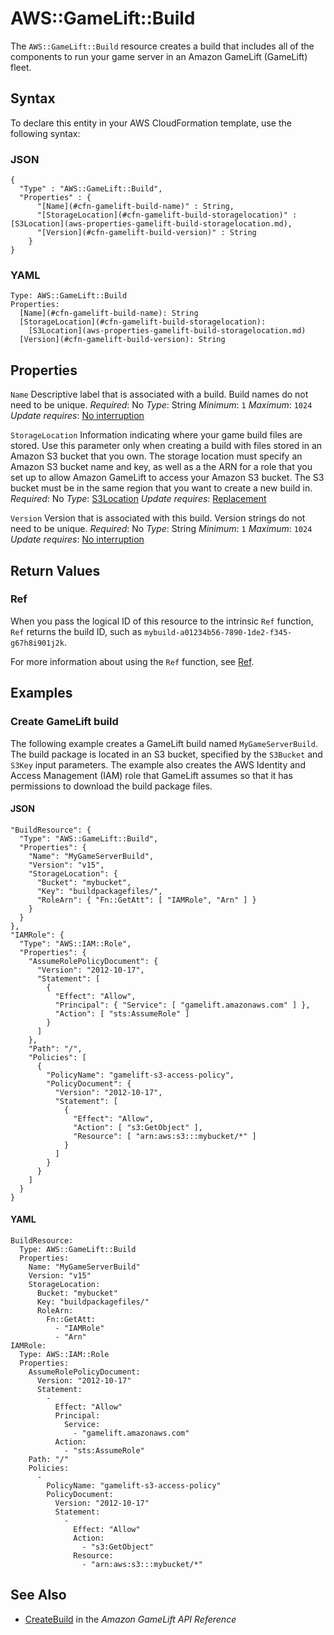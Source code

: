 # AWS::GameLift::Build<a name="aws-resource-gamelift-build"></a>

The `AWS::GameLift::Build` resource creates a build that includes all of the components to run your game server in an Amazon GameLift \(GameLift\) fleet\.

## Syntax<a name="aws-resource-gamelift-build-syntax"></a>

To declare this entity in your AWS CloudFormation template, use the following syntax:

### JSON<a name="aws-resource-gamelift-build-syntax.json"></a>

```
{
  "Type" : "AWS::GameLift::Build",
  "Properties" : {
      "[Name](#cfn-gamelift-build-name)" : String,
      "[StorageLocation](#cfn-gamelift-build-storagelocation)" : [S3Location](aws-properties-gamelift-build-storagelocation.md),
      "[Version](#cfn-gamelift-build-version)" : String
    }
}
```

### YAML<a name="aws-resource-gamelift-build-syntax.yaml"></a>

```
Type: AWS::GameLift::Build
Properties:
  [Name](#cfn-gamelift-build-name): String
  [StorageLocation](#cfn-gamelift-build-storagelocation):
    [S3Location](aws-properties-gamelift-build-storagelocation.md)
  [Version](#cfn-gamelift-build-version): String
```

## Properties<a name="aws-resource-gamelift-build-properties"></a>

`Name`  <a name="cfn-gamelift-build-name"></a>
Descriptive label that is associated with a build\. Build names do not need to be unique\.
*Required*: No
*Type*: String
*Minimum*: `1`
*Maximum*: `1024`
*Update requires*: [No interruption](https://docs.aws.amazon.com/AWSCloudFormation/latest/UserGuide/using-cfn-updating-stacks-update-behaviors.html#update-no-interrupt)

`StorageLocation`  <a name="cfn-gamelift-build-storagelocation"></a>
Information indicating where your game build files are stored\. Use this parameter only when creating a build with files stored in an Amazon S3 bucket that you own\. The storage location must specify an Amazon S3 bucket name and key, as well as a the ARN for a role that you set up to allow Amazon GameLift to access your Amazon S3 bucket\. The S3 bucket must be in the same region that you want to create a new build in\.
*Required*: No
*Type*: [S3Location](aws-properties-gamelift-build-storagelocation.md)
*Update requires*: [Replacement](https://docs.aws.amazon.com/AWSCloudFormation/latest/UserGuide/using-cfn-updating-stacks-update-behaviors.html#update-replacement)

`Version`  <a name="cfn-gamelift-build-version"></a>
Version that is associated with this build\. Version strings do not need to be unique\.
*Required*: No
*Type*: String
*Minimum*: `1`
*Maximum*: `1024`
*Update requires*: [No interruption](https://docs.aws.amazon.com/AWSCloudFormation/latest/UserGuide/using-cfn-updating-stacks-update-behaviors.html#update-no-interrupt)

## Return Values<a name="aws-resource-gamelift-build-return-values"></a>

### Ref<a name="aws-resource-gamelift-build-return-values-ref"></a>

 When you pass the logical ID of this resource to the intrinsic `Ref` function, `Ref` returns the build ID, such as `mybuild-a01234b56-7890-1de2-f345-g67h8i901j2k`\.

For more information about using the `Ref` function, see [Ref](https://docs.aws.amazon.com/AWSCloudFormation/latest/UserGuide/intrinsic-function-reference-ref.html)\.

## Examples<a name="aws-resource-gamelift-build--examples"></a>

### Create GameLift build<a name="aws-resource-gamelift-build--examples--Create_GameLift_build"></a>

The following example creates a GameLift build named `MyGameServerBuild`\. The build package is located in an S3 bucket, specified by the `S3Bucket` and `S3Key` input parameters\. The example also creates the AWS Identity and Access Management \(IAM\) role that GameLift assumes so that it has permissions to download the build package files\.

#### JSON<a name="aws-resource-gamelift-build--examples--Create_GameLift_build--json"></a>

```
"BuildResource": {
  "Type": "AWS::GameLift::Build",
  "Properties": {
    "Name": "MyGameServerBuild",
    "Version": "v15",
    "StorageLocation": {
      "Bucket": "mybucket",
      "Key": "buildpackagefiles/",
      "RoleArn": { "Fn::GetAtt": [ "IAMRole", "Arn" ] }
    }
  }
},
"IAMRole": {
  "Type": "AWS::IAM::Role",
  "Properties": {
    "AssumeRolePolicyDocument": {
      "Version": "2012-10-17",
      "Statement": [
        {
          "Effect": "Allow",
          "Principal": { "Service": [ "gamelift.amazonaws.com" ] },
          "Action": [ "sts:AssumeRole" ]
        }
      ]
    },
    "Path": "/",
    "Policies": [
      {
        "PolicyName": "gamelift-s3-access-policy",
        "PolicyDocument": {
          "Version": "2012-10-17",
          "Statement": [
            {
              "Effect": "Allow",
              "Action": [ "s3:GetObject" ],
              "Resource": [ "arn:aws:s3:::mybucket/*" ]
            }
          ]
        }
      }
    ]
  }
}
```

#### YAML<a name="aws-resource-gamelift-build--examples--Create_GameLift_build--yaml"></a>

```
BuildResource:
  Type: AWS::GameLift::Build
  Properties:
    Name: "MyGameServerBuild"
    Version: "v15"
    StorageLocation:
      Bucket: "mybucket"
      Key: "buildpackagefiles/"
      RoleArn:
        Fn::GetAtt:
          - "IAMRole"
          - "Arn"
IAMRole:
  Type: AWS::IAM::Role
  Properties:
    AssumeRolePolicyDocument:
      Version: "2012-10-17"
      Statement:
        -
          Effect: "Allow"
          Principal:
            Service:
              - "gamelift.amazonaws.com"
          Action:
            - "sts:AssumeRole"
    Path: "/"
    Policies:
      -
        PolicyName: "gamelift-s3-access-policy"
        PolicyDocument:
          Version: "2012-10-17"
          Statement:
            -
              Effect: "Allow"
              Action:
                - "s3:GetObject"
              Resource:
                - "arn:aws:s3:::mybucket/*"
```

## See Also<a name="aws-resource-gamelift-build--seealso"></a>
+  [CreateBuild](https://docs.aws.amazon.com/gamelift/latest/apireference/API_CreateBuild.html) in the *Amazon GameLift API Reference*
